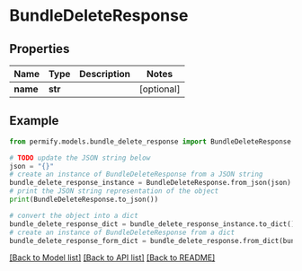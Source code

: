 # BundleDeleteResponse


## Properties

Name | Type | Description | Notes
------------ | ------------- | ------------- | -------------
**name** | **str** |  | [optional] 

## Example

```python
from permify.models.bundle_delete_response import BundleDeleteResponse

# TODO update the JSON string below
json = "{}"
# create an instance of BundleDeleteResponse from a JSON string
bundle_delete_response_instance = BundleDeleteResponse.from_json(json)
# print the JSON string representation of the object
print(BundleDeleteResponse.to_json())

# convert the object into a dict
bundle_delete_response_dict = bundle_delete_response_instance.to_dict()
# create an instance of BundleDeleteResponse from a dict
bundle_delete_response_form_dict = bundle_delete_response.from_dict(bundle_delete_response_dict)
```
[[Back to Model list]](../README.md#documentation-for-models) [[Back to API list]](../README.md#documentation-for-api-endpoints) [[Back to README]](../README.md)


